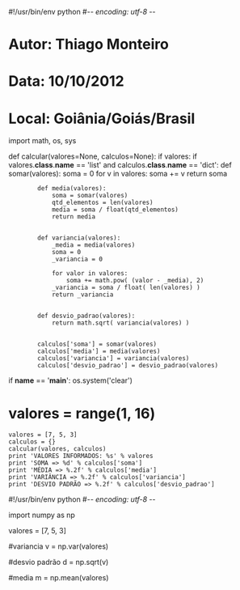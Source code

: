 #!/usr/bin/env python
#-*- encoding: utf-8 -*-
 
# Autor: Thiago Monteiro
# Data: 10/10/2012
# Local: Goiânia/Goiás/Brasil
 
import math, os, sys
 
def calcular(valores=None, calculos=None):
    if valores:
        if valores.__class__.__name__ == 'list' and calculos.__class__.__name__ == 'dict':
            def somar(valores):
                soma = 0
                for v in valores:
                    soma += v
                return soma
 
 
            def media(valores):
                soma = somar(valores)
                qtd_elementos = len(valores)
                media = soma / float(qtd_elementos)
                return media
 
 
            def variancia(valores):
                _media = media(valores)
                soma = 0
                _variancia = 0
 
                for valor in valores:
                    soma += math.pow( (valor - _media), 2)
                _variancia = soma / float( len(valores) )
                return _variancia
 
 
            def desvio_padrao(valores):
                return math.sqrt( variancia(valores) )
                 
 
            calculos['soma'] = somar(valores)
            calculos['media'] = media(valores)
            calculos['variancia'] = variancia(valores)
            calculos['desvio_padrao'] = desvio_padrao(valores)
 
 
if __name__ == '__main__':
    os.system('clear')
#   valores = range(1, 16)
    valores = [7, 5, 3]
    calculos = {}
    calcular(valores, calculos)
    print 'VALORES INFORMADOS: %s' % valores
    print 'SOMA => %d' % calculos['soma']
    print 'MÉDIA => %.2f' % calculos['media']
    print 'VARIÂNCIA => %.2f' % calculos['variancia']
    print 'DESVIO PADRÃO => %.2f' % calculos['desvio_padrao']



#!/usr/bin/env python
#-*- encoding: utf-8 -*-

import numpy as np

valores = [7, 5, 3]

#variancia
v = np.var(valores)

#desvio padrão
d = np.sqrt(v)

#media
m = np.mean(valores)